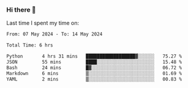 ### Hi there 👋

<!--
**Grav1tum/Grav1tum** is a ✨ _special_ ✨ repository because its `README.md` (this file) appears on your GitHub profile.

Here are some ideas to get you started:

- 🔭 I’m currently working on ...
- 🌱 I’m currently learning ...
- 👯 I’m looking to collaborate on ...
- 🤔 I’m looking for help with ...
- 💬 Ask me about ...
- 📫 How to reach me: ...
- 😄 Pronouns: ...
- ⚡ Fun fact: ...
-->
Last time I spent my time on:
<!--START_SECTION:waka-->

```txt
From: 07 May 2024 - To: 14 May 2024

Total Time: 6 hrs

Python       4 hrs 31 mins   ██████████████████▓░░░░░░   75.27 %
JSON         55 mins         ████░░░░░░░░░░░░░░░░░░░░░   15.48 %
Bash         24 mins         █▓░░░░░░░░░░░░░░░░░░░░░░░   06.72 %
Markdown     6 mins          ▒░░░░░░░░░░░░░░░░░░░░░░░░   01.69 %
YAML         2 mins          ▒░░░░░░░░░░░░░░░░░░░░░░░░   00.83 %
```

<!--END_SECTION:waka-->

